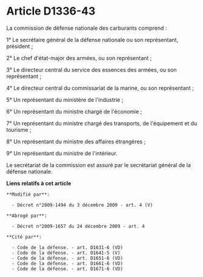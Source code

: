 # Article D1336-43

La commission de défense nationale des carburants comprend :

1° Le secrétaire général de la défense nationale ou son représentant, président ;

2° Le chef d'état-major des armées, ou son représentant ;

3° Le directeur central du service des essences des armées, ou son représentant ;

4° Le directeur central du commissariat de la marine, ou son représentant ;

5° Un représentant du ministère de l'industrie ;

6° Un représentant du ministre chargé de l'économie ;

7° Un représentant du ministre chargé des transports, de l'équipement et du tourisme ;

8° Un représentant du ministre des affaires étrangères ;

9° Un représentant du ministre de l'intérieur.

Le secrétariat de la commission est assuré par le secrétariat général de la défense nationale.

**Liens relatifs à cet article**

	**Modifié par**:

	  - Décret n°2009-1494 du 3 décembre 2009 - art. 4 (V)

	**Abrogé par**:

	  - Décret n°2009-1657 du 24 décembre 2009 - art. 4

	**Cité par**:

	  - Code de la défense. - art. D1631-6 (VD)
	  - Code de la défense. - art. D1641-5 (V)
	  - Code de la défense. - art. D1651-6 (VD)
	  - Code de la défense. - art. D1661-6 (VD)
	  - Code de la défense. - art. D1671-6 (VD)
